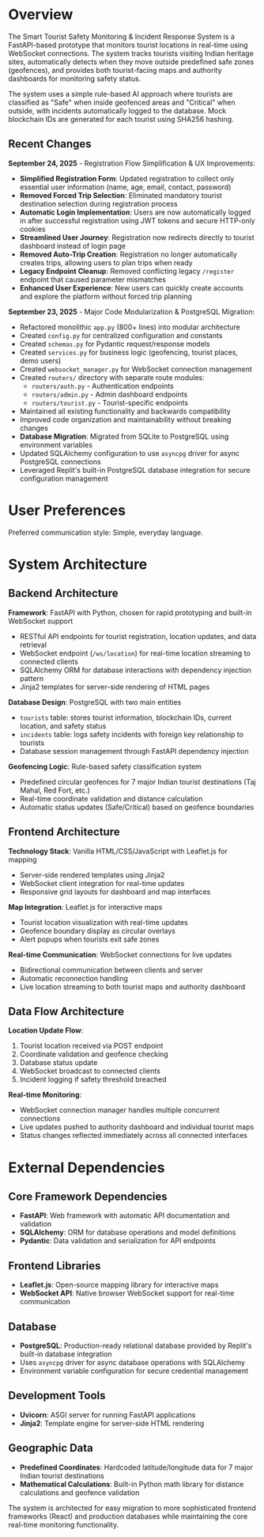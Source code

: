 # Overview

The Smart Tourist Safety Monitoring & Incident Response System is a FastAPI-based prototype that monitors tourist locations in real-time using WebSocket connections. The system tracks tourists visiting Indian heritage sites, automatically detects when they move outside predefined safe zones (geofences), and provides both tourist-facing maps and authority dashboards for monitoring safety status.

The system uses a simple rule-based AI approach where tourists are classified as "Safe" when inside geofenced areas and "Critical" when outside, with incidents automatically logged to the database. Mock blockchain IDs are generated for each tourist using SHA256 hashing.

## Recent Changes

**September 24, 2025** - Registration Flow Simplification & UX Improvements:
- **Simplified Registration Form**: Updated registration to collect only essential user information (name, age, email, contact, password)
- **Removed Forced Trip Selection**: Eliminated mandatory tourist destination selection during registration process
- **Automatic Login Implementation**: Users are now automatically logged in after successful registration using JWT tokens and secure HTTP-only cookies
- **Streamlined User Journey**: Registration now redirects directly to tourist dashboard instead of login page
- **Removed Auto-Trip Creation**: Registration no longer automatically creates trips, allowing users to plan trips when ready
- **Legacy Endpoint Cleanup**: Removed conflicting legacy `/register` endpoint that caused parameter mismatches
- **Enhanced User Experience**: New users can quickly create accounts and explore the platform without forced trip planning

**September 23, 2025** - Major Code Modularization & PostgreSQL Migration:
- Refactored monolithic `app.py` (800+ lines) into modular architecture
- Created `config.py` for centralized configuration and constants  
- Created `schemas.py` for Pydantic request/response models
- Created `services.py` for business logic (geofencing, tourist places, demo users)
- Created `websocket_manager.py` for WebSocket connection management
- Created `routers/` directory with separate route modules:
  - `routers/auth.py` - Authentication endpoints
  - `routers/admin.py` - Admin dashboard endpoints  
  - `routers/tourist.py` - Tourist-specific endpoints
- Maintained all existing functionality and backwards compatibility
- Improved code organization and maintainability without breaking changes
- **Database Migration**: Migrated from SQLite to PostgreSQL using environment variables
- Updated SQLAlchemy configuration to use `asyncpg` driver for async PostgreSQL connections
- Leveraged Replit's built-in PostgreSQL database integration for secure configuration management

# User Preferences

Preferred communication style: Simple, everyday language.

# System Architecture

## Backend Architecture

**Framework**: FastAPI with Python, chosen for rapid prototyping and built-in WebSocket support
- RESTful API endpoints for tourist registration, location updates, and data retrieval
- WebSocket endpoint (`/ws/location`) for real-time location streaming to connected clients
- SQLAlchemy ORM for database interactions with dependency injection pattern
- Jinja2 templates for server-side rendering of HTML pages

**Database Design**: PostgreSQL with two main entities
- `tourists` table: stores tourist information, blockchain IDs, current location, and safety status
- `incidents` table: logs safety incidents with foreign key relationship to tourists
- Database session management through FastAPI dependency injection

**Geofencing Logic**: Rule-based safety classification system
- Predefined circular geofences for 7 major Indian tourist destinations (Taj Mahal, Red Fort, etc.)
- Real-time coordinate validation and distance calculation
- Automatic status updates (Safe/Critical) based on geofence boundaries

## Frontend Architecture

**Technology Stack**: Vanilla HTML/CSS/JavaScript with Leaflet.js for mapping
- Server-side rendered templates using Jinja2
- WebSocket client integration for real-time updates
- Responsive grid layouts for dashboard and map interfaces

**Map Integration**: Leaflet.js for interactive maps
- Tourist location visualization with real-time updates
- Geofence boundary display as circular overlays
- Alert popups when tourists exit safe zones

**Real-time Communication**: WebSocket connections for live updates
- Bidirectional communication between clients and server
- Automatic reconnection handling
- Live location streaming to both tourist maps and authority dashboard

## Data Flow Architecture

**Location Update Flow**:
1. Tourist location received via POST endpoint
2. Coordinate validation and geofence checking
3. Database status update
4. WebSocket broadcast to connected clients
5. Incident logging if safety threshold breached

**Real-time Monitoring**:
- WebSocket connection manager handles multiple concurrent connections
- Live updates pushed to authority dashboard and individual tourist maps
- Status changes reflected immediately across all connected interfaces

# External Dependencies

## Core Framework Dependencies
- **FastAPI**: Web framework with automatic API documentation and validation
- **SQLAlchemy**: ORM for database operations and model definitions
- **Pydantic**: Data validation and serialization for API endpoints

## Frontend Libraries
- **Leaflet.js**: Open-source mapping library for interactive maps
- **WebSocket API**: Native browser WebSocket support for real-time communication

## Database
- **PostgreSQL**: Production-ready relational database provided by Replit's built-in database integration
- Uses `asyncpg` driver for async database operations with SQLAlchemy
- Environment variable configuration for secure credential management

## Development Tools
- **Uvicorn**: ASGI server for running FastAPI applications
- **Jinja2**: Template engine for server-side HTML rendering

## Geographic Data
- **Predefined Coordinates**: Hardcoded latitude/longitude data for 7 major Indian tourist destinations
- **Mathematical Calculations**: Built-in Python math library for distance calculations and geofence validation

The system is architected for easy migration to more sophisticated frontend frameworks (React) and production databases while maintaining the core real-time monitoring functionality.